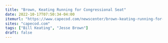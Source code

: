 ```yaml
---
title: "Brown, Keating Running for Congressional Seat"
date: 2022-10-17T07:50:34-04:00
itemurl: "https://www.capecod.com/newscenter/brown-keating-running-for-congressional-seat/"
sites: "capecod.com"
tags: ["Bill Keating", "Jesse Brown"]
draft: false
---
```


